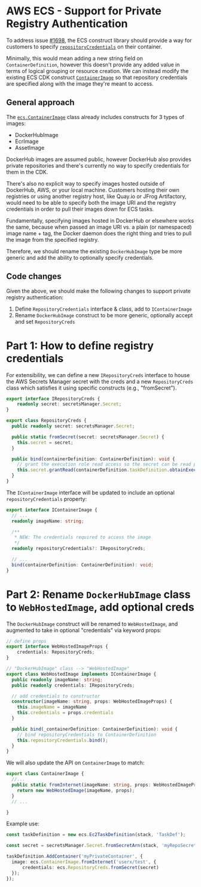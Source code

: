 # AWS ECS - Support for Private Registry Authentication

To address issue [#1698](https://github.com/aws/aws-cdk/issues/1698), the ECS construct library should provide a way for customers to specify [`repositoryCredentials`](https://docs.aws.amazon.com/AmazonECS/latest/APIReference/API_ContainerDefinition.html#ECS-Type-ContainerDefinition-repositoryCredentials) on their container.

Minimally, this would mean adding a new string field on `ContainerDefinition`, however this doesn't provide any added value in terms of logical grouping or resource creation. We can instead modify the existing ECS CDK construct [`ContainerImage`](https://github.com/aws/aws-cdk/blob/main/packages/aws-cdk-lib/aws-ecs/lib/container-image.ts) so that repository credentials are specified along with the image they're meant to access.

## General approach

The [`ecs.ContainerImage`](https://github.com/aws/aws-cdk/blob/main/packages/aws-cdk-lib/aws-ecs/lib/container-image.ts) class already includes constructs for 3 types of images:

* DockerHubImage
* EcrImage
* AssetImage

DockerHub images are assumed public, however DockerHub also provides private repositories and there's currently no way to specify credentials for them in the CDK.

There's also no explicit way to specify images hosted outside of DockerHub, AWS, or your local machine. Customers hosting their own registries or using another registry host, like Quay.io or JFrog Artifactory, would need to be able to specify both the image URI and the registry credentials in order to pull their images down for ECS tasks.

Fundamentally, specifying images hosted in DockerHub or elsewhere works the same, because when passed an image URI vs. a plain (or namespaced) image name + tag, the Docker daemon does the right thing and tries to pull the image from the specified registry.

Therefore, we should rename the existing `DockerHubImage` type be more generic and add the ability to optionally specify credentials.


## Code changes

Given the above, we should make the following changes to support private registry authentication:

1. Define `RepositoryCredentials` interface & class, add to `IContainerImage`
2. Rename `DockerHubImage` construct to be more generic, optionally accept and set `RepositoryCreds`


# Part 1: How to define registry credentials

For extensibility, we can define a new `IRepositoryCreds` interface to house the AWS Secrets Manager secret with the creds and a new `RepositoryCreds` class which satisfies it using specific constructs (e.g., "fromSecret").

```ts
export interface IRepositoryCreds {
    readonly secret: secretsManager.Secret;
}

export class RepositoryCreds {
  public readonly secret: secretsManager.Secret;

  public static fromSecret(secret: secretsManager.Secret) {
    this.secret = secret;
  }

  public bind(containerDefinition: ContainerDefinition): void {
    // grant the execution role read access so the secret can be read prior to image pull
    this.secret.grantRead(containerDefinition.taskDefinition.obtainExecutionRole());
  }
}
```

The `IContainerImage` interface will be updated to include an optional `repositoryCredentials` property:
```ts
export interface IContainerImage {
  // ...
  readonly imageName: string;

  /**
   * NEW: The credentials required to access the image
   */
  readonly repositoryCredentials?: IRepositoryCreds;

  // ...
  bind(containerDefinition: ContainerDefinition): void;
}
```


# Part 2: Rename `DockerHubImage` class to `WebHostedImage`, add optional creds

The `DockerHubImage` construct will be renamed to `WebHostedImage`, and augmented to take in optional "credentials" via keyword props:
```ts
// define props
export interface WebHostedImageProps {
    credentials: RepositoryCreds;
}

// "DockerHubImage" class --> "WebHostedImage"
export class WebHostedImage implements IContainerImage {
  public readonly imageName: string;
  public readonly credentials: IRepositoryCreds;

  // add credentials to constructor
  constructor(imageName: string, props: WebHostedImageProps) {
    this.imageName = imageName
    this.credentials = props.credentials
  }

  public bind(_containerDefinition: ContainerDefinition): void {
    // bind repositoryCredentials to ContainerDefinition
    this.repositoryCredentials.bind();
  }
}
```

We will also update the API on `ContainerImage` to match:
```ts
export class ContainerImage {
  //...
  public static fromInternet(imageName: string, props: WebHostedImageProps) {
    return new WebHostedImage(imageName, props);
  }
  // ...

}
```

Example use:
```ts
const taskDefinition = new ecs.Ec2TaskDefinition(stack, 'TaskDef');

const secret = secretsManager.Secret.fromSecretArn(stack, 'myRepoSecret', 'arn:aws:secretsmanager:.....')

taskDefinition.AddContainer('myPrivateContainer', {
  image: ecs.ContainerImage.fromInternet('userx/test', {
      credentials: ecs.RepositoryCreds.fromSecret(secret)
  });
});

```

